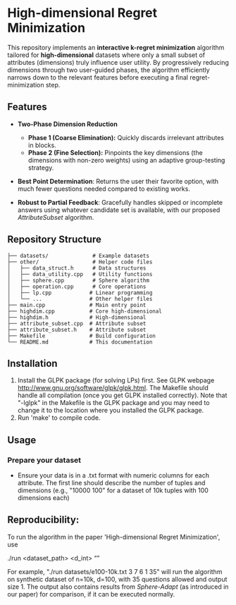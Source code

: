 # High-dimensional Regret Minimization

This repository implements an **interactive k-regret minimization** algorithm tailored for **high-dimensional** datasets where only a small subset of attributes (dimensions) truly influence user utility. By progressively reducing dimensions through two user-guided phases, the algorithm efficiently narrows down to the relevant features before executing a final regret-minimization step.

## Features

* **Two-Phase Dimension Reduction**

  * **Phase 1 (Coarse Elimination):** Quickly discards irrelevant attributes in blocks.
  * **Phase 2 (Fine Selection):** Pinpoints the key dimensions (the dimensions with non-zero weights) using an adaptive group-testing strategy.
* **Best Point Determination**: Returns the user their favorite option, with much fewer questions needed compared to existing works.
* **Robust to Partial Feedback**: Gracefully handles skipped or incomplete answers using whatever candidate set is available, with our proposed _AttributeSubset_ algorithm.

## Repository Structure

```
├── datasets/              # Example datasets
├── other/                 # Helper code files
│   ├── data_struct.h      # Data structures
│   ├── data_utility.cpp   # Utility functions
│   ├── sphere.cpp         # Sphere algorithm 
│   ├── operation.cpp      # Core operations
│   ├── lp.cpp            # Linear programming 
│   └── ...               # Other helper files
├── main.cpp              # Main entry point
├── highdim.cpp           # Core high-dimensional 
├── highdim.h             # High-dimensional 
├── attribute_subset.cpp  # Attribute subset 
├── attribute_subset.h    # Attribute subset 
├── Makefile              # Build configuration
└── README.md             # This documentation
```

## Installation

1. Install the GLPK package (for solving LPs) first. See GLPK webpage http://www.gnu.org/software/glpk/glpk.html. The Makefile should handle all compilation (once you get GLPK installed correctly). Note that "-lglpk" in the Makefile is the GLPK package and you may need to change it to the location where you installed the GLPK package.
2. Run 'make' to compile code.

## Usage

### Prepare your dataset

* Ensure your data is in a .txt format with numeric columns for each attribute. The first line should describe the number of tuples and dimensions (e.g., "10000 100" for a dataset of 10k tuples with 100 dimensions each)

## Reproducibility:

To run the algorithm in the paper 'High-dimensional Regret Minimization', use 

./run <dataset_path> <d_int> <m> <w> <K> <q>

For example, "./run datasets/e100-10k.txt 3 7 6 1 35" will run the algorithm on synthetic dataset of n=10k, d=100, with 35 questions allowed and output size 1. The output also contains results from _Sphere-Adapt_ (as introduced in our paper) for comparison, if it can be executed normally.
